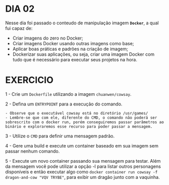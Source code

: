 # DIA 02

Nesse dia foi passado o conteudo de manipulação imagem **`Docker`**, a qual fui capaz de:
   - Criar imagens do zero no Docker;
   - Criar imagens Docker usando outras imagens como base;
   - Aplicar boas práticas e padrões na criação de imagem;
   - Dockerizar suas aplicações, ou seja, criar uma imagem Docker com tudo que é necessário para executar seus      projetos na hora. 

# EXERCICIO

1 - Crie um `Dockerfile` utilizando a imagem `chuanwen/cowsay`.

2 - Defina um `ENTRYPOINT` para a execução do comando.

    - Observe que o executável cowsay está no diretório /usr/games/
    - Lembre-se que com ele, diferente do CMD, o comando não poderá ser sobrescrito com o docker run, porém conseguiremos passar parâmetros ao binário e exploraremos esse recurso para poder passar a mensagem.
            
3 - Utilize o `CMD` para definir uma mensagem padrão.     

4 - Gere uma build e execute um container baseado em sua imagem sem passar nenhum comando.

5 - Execute um novo container passando sua mensagem para testar. Além da mensagem você pode utilizar a opção -l para listar outros personagens disponíveis e então executar algo como `docker container run cowsay -f dragon-and-cow "VQV TRYBE"`, para exibir um dragão junto com a vaquinha.
